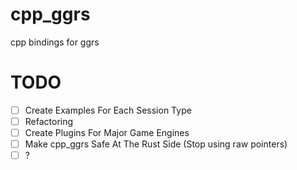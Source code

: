# cpp_ggrs
cpp bindings for ggrs

# TODO
- [ ] Create Examples For Each Session Type
- [ ] Refactoring 
- [ ] Create Plugins For Major Game Engines
- [ ] Make cpp_ggrs Safe At The Rust Side (Stop using raw pointers)
- [ ] ?
